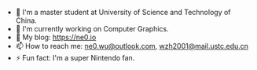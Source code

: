 <!--
**ne0-wu/ne0-wu** is a ✨ _special_ ✨ repository because its `README.md` (this file) appears on your GitHub profile.
-->

- 📖 I'm a master student at University of Science and Technology of China.
- 🔭 I'm currently working on Computer Graphics.
- 📖 My blog: https://ne0.io
- 📫 How to reach me: ne0.wu@outlook.com, wzh2001@mail.ustc.edu.cn
- ⚡ Fun fact: I'm a super Nintendo fan.
